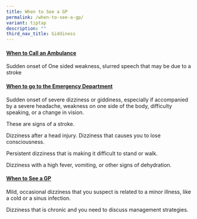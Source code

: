 ```yaml
---
title: When to See a GP
permalink: /when-to-see-a-gp/
variant: tiptap
description: ""
third_nav_title: Giddiness
---
```

<h4><strong><u>When to Call an Ambulance</u></strong></h4>
<p></p>
<p>Sudden onset of One sided weakness, slurred speech that may be due to
a stroke</p>
<p></p>
<p></p>
<h4><strong><u>When to go to the Emergency Department</u></strong></h4>
<p></p>
<p>Sudden onset of severe dizziness or giddiness, especially if accompanied
by a severe headache, weakness on one side of the body, difficulty speaking,
or a change in vision.</p>
<p>These are signs of a stroke.</p>
<p></p>
<p>Dizziness after a head injury. Dizziness that causes you to lose consciousness.</p>
<p></p>
<p>Persistent dizziness that is making it difficult to stand or walk.</p>
<p></p>
<p>Dizziness with a high fever, vomiting, or other signs of dehydration.</p>
<p></p>
<h4><strong><u>When to See a GP</u></strong></h4>
<p></p>
<p>Mild, occasional dizziness that you suspect is related to a minor illness,
like a cold or a sinus infection.</p>
<p></p>
<p>Dizziness that is chronic and you need to discuss management strategies.</p>
<p></p>